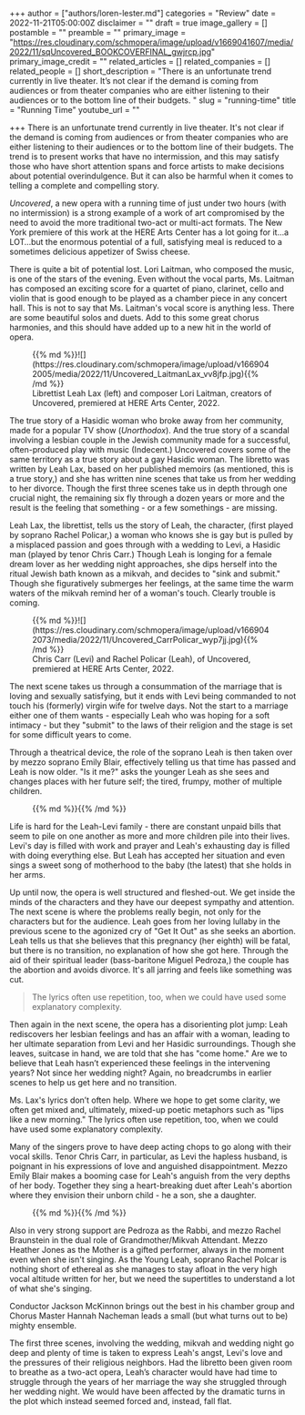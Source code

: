 +++
author = ["authors/loren-lester.md"]
categories = "Review"
date = 2022-11-21T05:00:00Z
disclaimer = ""
draft = true
image_gallery = []
postamble = ""
preamble = ""
primary_image = "https://res.cloudinary.com/schmopera/image/upload/v1669041607/media/2022/11/sqUncovered_BOOKCOVERFINAL_gwjrcp.jpg"
primary_image_credit = ""
related_articles = []
related_companies = []
related_people = []
short_description = "There is an unfortunate trend currently in live theater. It’s not clear if the demand is coming from audiences or from theater companies who are either listening to their audiences or to the bottom line of their budgets. "
slug = "running-time"
title = "Running Time"
youtube_url = ""

+++
There is an unfortunate trend currently in live theater. It's not clear if the demand is coming from audiences or from theater companies who are either listening to their audiences or to the bottom line of their budgets. The trend is to present works that have no intermission, and this may satisfy those who have short attention spans and force artists to make decisions about potential overindulgence. But it can also be harmful when it comes to telling a complete and compelling story.

_Uncovered_, a new opera with a running time of just under two hours (with no intermission) is a strong example of a work of art compromised by the need to avoid the more traditional two-act or multi-act formats. The New York premiere of this work at the HERE Arts Center has a lot going for it…a LOT…but the enormous potential of a full, satisfying meal is reduced to a sometimes delicious appetizer of Swiss cheese.

There is quite a bit of potential lost. Lori Laitman, who composed the music, is one of the stars of the evening. Even without the vocal parts, Ms. Laitman has composed an exciting score for a quartet of piano, clarinet, cello and violin that is good enough to be played as a chamber piece in any concert hall. This is not to say that Ms. Laitman's vocal score is anything less. There are some beautiful solos and duets. Add to this some great chorus harmonies, and this should have added up to a new hit in the world of opera.

<figure data-type="image">{{% md %}}![](https://res.cloudinary.com/schmopera/image/upload/v1669042005/media/2022/11/Uncovered_LaitmanLax_vv8jfp.jpg){{% /md %}}

<figcaption>Librettist Leah Lax (left) and composer Lori Laitman, creators of Uncovered, premiered at HERE Arts Center, 2022.</figcaption>  
</figure>

The true story of a Hasidic woman who broke away from her community, made for a popular TV show (_Unorthodox_). And the true story of a scandal involving a lesbian couple in the Jewish community made for a successful, often-produced play with music (Indecent.) Uncovered covers some of the same territory as a true story about a gay Hasidic woman. The libretto was written by Leah Lax, based on her published memoirs (as mentioned, this is a true story,) and she has written nine scenes that take us from her wedding to her divorce. Though the first three scenes take us in depth through one crucial night, the remaining six fly through a dozen years or more and the result is the feeling that something - or a few somethings - are missing.

Leah Lax, the librettist, tells us the story of Leah, the character, (first played by soprano Rachel Policar,) a woman who knows she is gay but is pulled by a misplaced passion and goes through with a wedding to Levi, a Hasidic man (played by tenor Chris Carr.) Though Leah is longing for a female dream lover as her wedding night approaches, she dips herself into the ritual Jewish bath known as a mikvah, and decides to "sink and submit." Though she figuratively submerges her feelings, at the same time the warm waters of the mikvah remind her of a woman's touch. Clearly trouble is coming.

<figure data-type="image">{{% md %}}![](https://res.cloudinary.com/schmopera/image/upload/v1669042073/media/2022/11/Uncovered_CarrPolicar_wyp7jj.jpg){{% /md %}}

<figcaption>Chris Carr (Levi) and Rachel Policar (Leah), of Uncovered, premiered at HERE Arts Center, 2022.</figcaption>  
</figure>

The next scene takes us through a consummation of the marriage that is loving and sexually satisfying, but it ends with Levi being commanded to not touch his (formerly) virgin wife for twelve days. Not the start to a marriage either one of them wants - especially Leah who was hoping for a soft intimacy - but they "submit" to the laws of their religion and the stage is set for some difficult years to come.

Through a theatrical device, the role of the soprano Leah is then taken over by mezzo soprano Emily Blair, effectively telling us that time has passed and Leah is now older. "Is it me?" asks the younger Leah as she sees and changes places with her future self; the tired, frumpy, mother of multiple children.

<figure data-type="image">{{% md %}}{{% /md %}}

<figcaption></figcaption>  
</figure>

Life is hard for the Leah-Levi family - there are constant unpaid bills that seem to pile on one another as more and more children pile into their lives. Levi's day is filled with work and prayer and Leah's exhausting day is filled with doing everything else. But Leah has accepted her situation and even sings a sweet song of motherhood to the baby (the latest) that she holds in her arms.

Up until now, the opera is well structured and fleshed-out. We get inside the minds of the characters and they have our deepest sympathy and attention. The next scene is where the problems really begin, not only for the characters but for the audience. Leah goes from her loving lullaby in the previous scene to the agonized cry of "Get It Out" as she seeks an abortion.  Leah tells us that she believes that this pregnancy (her eighth) will be fatal, but there is no transition, no explanation of how she got here. Through the aid of their spiritual leader (bass-baritone Miguel Pedroza,) the couple has the abortion and avoids divorce. It's all jarring and feels like something was cut.

> The lyrics often use repetition, too, when we could have used some explanatory complexity.

Then again in the next scene, the opera has a disorienting plot jump: Leah rediscovers her lesbian feelings and has an affair with a woman, leading to her ultimate separation from Levi and her Hasidic surroundings. Though she leaves, suitcase in hand, we are told that she has "come home." Are we to believe that Leah hasn’t experienced these feelings in the intervening years? Not since her wedding night? Again, no breadcrumbs in earlier scenes to help us get here and no transition.

Ms. Lax's lyrics don’t often help. Where we hope to get some clarity, we often get mixed and, ultimately, mixed-up poetic metaphors such as "lips like a new morning." The lyrics often use repetition, too, when we could have used some explanatory complexity.

Many of the singers prove to have deep acting chops to go along with their vocal skills. Tenor Chris Carr, in particular, as Levi the hapless husband, is poignant in his expressions of love and anguished disappointment. Mezzo Emily Blair makes a booming case for Leah's anguish from the very depths of her body. Together they sing a heart-breaking duet after Leah's abortion where they envision their unborn child - he a son, she a daughter.

<figure data-type="image">{{% md %}}{{% /md %}}

<figcaption></figcaption>  
</figure>

Also in very strong support are Pedroza as the Rabbi, and mezzo Rachel Braunstein in the dual role of Grandmother/Mikvah Attendant. Mezzo Heather Jones as the Mother is a gifted performer, always in the moment even when she isn't singing. As the Young Leah, soprano Rachel Polcar is nothing short of ethereal as she manages to stay afloat in the very high vocal altitude written for her, but we need the supertitles to understand a lot of what she's singing.

Conductor Jackson McKinnon brings out the best in his chamber group and Chorus Master Hannah Nacheman leads a small (but what turns out to be) mighty ensemble.

The first three scenes, involving the wedding, mikvah and wedding night go deep and plenty of time is taken to express Leah's angst, Levi's love and the pressures of their religious neighbors. Had the libretto been given room to breathe as a two-act opera, Leah’s character would have had time to struggle through the years of her marriage the way she struggled through her wedding night. We would have been affected by the dramatic turns in the plot which instead seemed forced and, instead, fall flat.